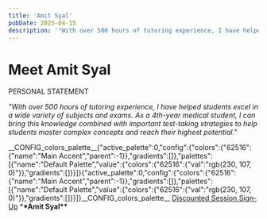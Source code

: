 ```yaml
---
title: 'Amit Syal'
pubDate: 2025-04-15
description: '"With over 500 hours of tutoring experience, I have helped students excel in a wide variety of subjects and exams. As a 4thyear medical student, I can brin'
---
```


# Meet Amit Syal

PERSONAL STATEMENT

_"With over 500 hours of tutoring experience, I have helped students excel in a wide variety of subjects and exams. As a 4th-year medical student, I can bring this knowledge combined with important test-taking strategies to help students master complex concepts and reach their highest potential."_

\_\_CONFIG_colors_palette\_\_{"active_palette":0,"config":{"colors":{"62516":{"name":"Main Accent","parent":-1}},"gradients":\[\]},"palettes":\[{"name":"Default Palette","value":{"colors":{"62516":{"val":"rgb(230, 107, 0)"}},"gradients":\[\]}}\]}{"active_palette":0,"config":{"colors":{"62516":{"name":"Main Accent","parent":-1}},"gradients":\[\]},"palettes":\[{"name":"Default Palette","value":{"colors":{"62516":{"val":"rgb(230, 107, 0)"}},"gradients":\[\]}}\]}\_\_CONFIG_colors_palette\_\_ [Discounted Session Sign-Up](/purchase-discounted-session/) \***\*Amit Syal\*\***
